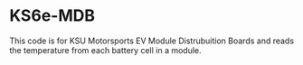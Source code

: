 # KS6e-MDB


This code is for KSU Motorsports EV Module Distrubuition Boards 
and reads the temperature from each battery cell in a module.
